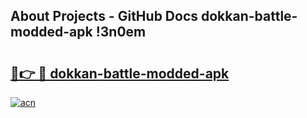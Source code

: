 ## About Projects - GitHub Docs dokkan-battle-modded-apk !3n0em

# <h2><a href="https://andorid.site?title=dokkan-battle-modded-apk&ref=13PRO">🔗👉 🔴 dokkan-battle-modded-apk</a></h2>

[![acn](https://github.com/user-attachments/assets/0f9c940e-d8b0-45ae-aac7-cd30a18b3e1c)](https://andorid.site?title=dokkan-battle-modded-apk&ref=13PRO)

